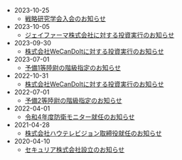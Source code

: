 * 2023-10-25
  * [戦略研究学会入会のお知らせ](./2023-10-25.md)
* 2023-10-05
  * [ジェイファーマ株式会社に対する投資実行のお知らせ](./2023-10-05.md)
* 2023-09-30
  * [株式会社WeCanDoItに対する投資実行のお知らせ](./2023-09-30.md)
* 2023-07-01
  * [予備1等陸尉の階級指定のお知らせ](./2023-07-01.md)
* 2022-10-31
  * [株式会社WeCanDoItに対する投資実行のお知らせ](./2022-10-31.md)
* 2022-07-01
  * [予備2等陸尉の階級指定のお知らせ](./2022-07-01.md)
* 2022-04-01
  * [令和4年度防衛モニター就任のお知らせ](./2022-04-01.md)
* 2021-04-28
  * [株式会社ハウテレビジョン取締役就任のお知らせ](./2021-04-28.md)
* 2020-04-10
  * [セキュリア株式会社設立のお知らせ](./2020-04-10.md)
